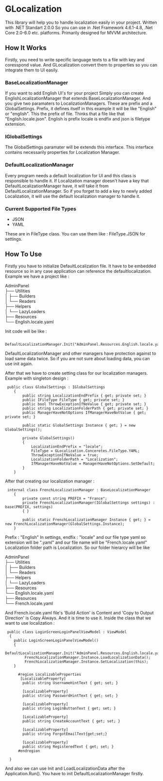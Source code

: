 # **GLocalization**

This library will help you to handle localization easily in your project. Written with .NET Standart 2.0.0 So you can use in .Net Framework 4.6.1-4.8, 
.Net Core 2.0-6.0 etc. platforms. Primarily designed for MVVM architecture.


## **How It Works**
Firstly, you need to write specific language texts to a file with key and coresspond value. And GLocalization convert them to properties so you can integrate them
to UI easily. 

### BaseLocalizationManager
If you want to add English UI's for your project Simply you can create EnglishLocalizationManager that extends BaseLocalizationManager. And you give two paramaters to
LocalizationManagers. These are prefix and a GlobalSettings. Prefix, it defines itself in this example it will be like "English" or "english". This the prefix of 
file. Thinks that a file like that "English.locale.json". English is prefix locale is endfix and json is filetype extension.

### IGlobalSettings
The GlobalSettings paramater will be extends this interface. This interface contains necessarily properties for Localization Manager.

### DefaultLocalizationManager
Every program needs a default localization for UI and this class is responsible to handle it. If Localization manager doesn't have a key that DefaultLocalizationManager
have, it will take it from DefaultLocalizationManager. So if you forget to add a key to newly added Localization, it will use the default localization manager to handle
it.

### **Current Supported File Types**
- JSON <br />
- YAML <br />


These are in FileType class. You can use them like : FileType.JSON for settings.

## **How To Use**
Firstly you have to initialize DefaultLocalization file. It have to be embedded resource so in any case application can reference the defaultlocalization. 
Example we have a project like : 


AdminPanel <br />
├── Utilities <br />
│   ├── Builders  <br />
│   └── Readers  <br />
├── Helpers  <br />
│   └── LazyLoaders   <br />
├── Resources  <br />
     └── English.locale.yaml  <br />

Init code will be like : 

```
 DefaultLocalizationManager.Init("AdminPanel.Resources.English.locale.yaml");
```

DefaultLocalizationManager and other managers have protection against to load same data twice. So if you are not sure about loading data, you can use init again.

After that we have to create setting class for our localization managers. Example with singleton design : 

```
 public class GlobalSettings : IGlobalSettings
    {
        public string LocalizationEndPrefix { get; private set; }
        public IFileType FileType { get; private set; }
        public bool ThrowExceptionIfNoValue { get; private set; }
        public string LocalizationFolderPath { get; private set; }
        public ManagerHaveNotOptions IfManagerHaveNotValue { get; private set; }

        public static GlobalSettings Instance { get; } = new GlobalSettings();

        private GlobalSettings()
        {
            LocalizationEndPrefix = "locale";
            FileType = GLocalization.Conceretes.FileType.YAML;
            ThrowExceptionIfNoValue = true;
            LocalizationFolderPath = "Localization";
            IfManagerHaveNotValue = ManagerHaveNotOptions.SetDefault;
        }
    }
```

After that creating our localization manager : 

```
 internal class FrenchLocalizationManager : BaseLocalizationManager
    {
        private const string PREFIX = "France";
        private FrenchLocalizationManager(IGlobalSettings settings) : base(PREFIX, settings)
        { }

        public static FrenchLocalizationManager Instance { get; } = new FrenchLocalizationManager(GlobalSettings.Instance);
    }
```

Prefix : "English"
In settings, endfix : "locale" and our file type yaml so extension will be ".yaml" and our file name will be "French.locale.yaml" Localization folder path is Localization. So our folder hierarcy will be like

AdminPanel  <br />
├── Utilities  <br />
│   ├── Builders  <br />
│   └── Readers  <br />
├── Helpers   <br />
│   └── LazyLoaders   <br />
├── Resources  <br />
     └── English.locale.yaml  <br />
├── Resources  <br />
     └── French.locale.yaml  <br />
     
And French.locale.yaml file's 'Build Action' is Content and 'Copy to Output Direction' is Copy Always. And it is time to use it. Inside the class that we want
to use localization :

```
 public class LoginScreenLoginPanelViewModel : ViewModel
  {
    public LoginScreenLoginPanelViewModel()
    {                
         DefaultLocalizationManager.Init("AdminPanel.Resources.English.locale.yaml");
         FrenchLocalizationManager.Instance.LoadLocalizationData();
         FrenchLocalizationManager.Instance.SetLocalization(this);
    }
    
      #region LocalizableProperties
       [LocalizableProperty]
        public string UsernameHintText { get; set; }

        [LocalizableProperty]
        public string PasswordHintText { get; set; }

        [LocalizableProperty]
        public string LoginButtonText { get; set; }

        [LocalizableProperty]
        public string CreateAccountText { get; set; }

        [LocalizableProperty]
        public string ForgotEmailText{get;set;}

        [LocalizableProperty]
        public string RegisteredText { get; set; }
      #endregion

  }
```

And also we can use Init and LoadLocalizationData after the Application.Run(). You have to init DefaultLocalizationManager firstly.
